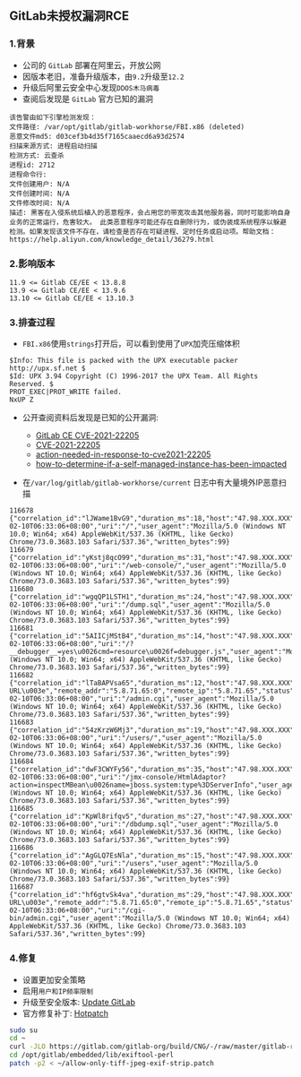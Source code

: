 ## GitLab未授权漏洞RCE


### 1.背景
- 公司的 `GitLab` 部署在阿里云，开放公网
- 因版本老旧，准备升级版本，由`9.2`升级至`12.2`
- 升级后阿里云安全中心发现`DDOS木马病毒`
- 查阅后发现是 `GitLab` 官方已知的漏洞

```
该告警由如下引擎检测发现：
文件路径: /var/opt/gitlab/gitlab-workhorse/FBI.x86 (deleted)
恶意文件md5: d03cef3b4d35f7165caaecd6a93d2574
扫描来源方式: 进程启动扫描
检测方式: 云查杀
进程id: 2712
进程命令行:
文件创建用户: N/A
文件创建时间: N/A
文件修改时间: N/A
描述: 黑客在入侵系统后植入的恶意程序，会占用您的带宽攻击其他服务器，同时可能影响自身业务的正常运行，危害较大。 此类恶意程序可能还存在自删除行为，或伪装成系统程序以躲避检测。如果发现该文件不存在，请检查是否存在可疑进程、定时任务或启动项。帮助文档：https://help.aliyun.com/knowledge_detail/36279.html
```

### 2.影响版本

```
11.9 <= Gitlab CE/EE < 13.8.8
13.9 <= Gitlab CE/EE < 13.9.6
13.10 <= Gitlab CE/EE < 13.10.3
```

### 3.排查过程
- `FBI.x86`使用`strings`打开后，可以看到使用了`UPX`加壳压缩体积

```
$Info: This file is packed with the UPX executable packer http://upx.sf.net $
$Id: UPX 3.94 Copyright (C) 1996-2017 the UPX Team. All Rights Reserved. $
PROT_EXEC|PROT_WRITE failed.
NxUP Z
```

- 公开查阅资料后发现是已知的公开漏洞: 
  + [GitLab CE CVE-2021-22205](https://security.humanativaspa.it/gitlab-ce-cve-2021-22205-in-the-wild/)
  + [CVE-2021-22205](https://cve.mitre.org/cgi-bin/cvename.cgi?name=CVE-2021-22205)
  + [action-needed-in-response-to-cve2021-22205](https://about.gitlab.com/blog/2021/11/04/action-needed-in-response-to-cve2021-22205/)
  + [how-to-determine-if-a-self-managed-instance-has-been-impacted](https://forum.gitlab.com/t/cve-2021-22205-how-to-determine-if-a-self-managed-instance-has-been-impacted/60918)

- 在`/var/log/gitlab/gitlab-workhorse/current` 日志中有大量境外IP恶意扫描

```
116678 {"correlation_id":"lJWame1BvG9","duration_ms":18,"host":"47.98.XXX.XXX","level":"info","method":"GET","msg":"access","proto":"HTTP/1.1","referrer":"http://47.98.XXX.XXX/","remote_addr":"5.8.71.65:0","remote_ip":"5.8.71.65","status":302,"system":"http","time":"2022-02-10T06:33:06+08:00","uri":"/","user_agent":"Mozilla/5.0 (Windows NT 10.0; Win64; x64) AppleWebKit/537.36 (KHTML, like Gecko) Chrome/73.0.3683.103 Safari/537.36","written_bytes":99}
116679 {"correlation_id":"yKstj8qcO99","duration_ms":31,"host":"47.98.XXX.XXX","level":"info","method":"GET","msg":"access","proto":"HTTP/1.1","referrer":"","remote_addr":"5.8.71.65:0","remote_ip":"5.8.71.65","status":302,"system":"http","time":"2022-02-10T06:33:06+08:00","uri":"/web-console/","user_agent":"Mozilla/5.0 (Windows NT 10.0; Win64; x64) AppleWebKit/537.36 (KHTML, like Gecko) Chrome/73.0.3683.103 Safari/537.36","written_bytes":99}
116680 {"correlation_id":"wgqQP1LSTH1","duration_ms":24,"host":"47.98.XXX.XXX","level":"info","method":"GET","msg":"access","proto":"HTTP/1.1","referrer":"","remote_addr":"5.8.71.65:0","remote_ip":"5.8.71.65","status":302,"system":"http","time":"2022-02-10T06:33:06+08:00","uri":"/dump.sql","user_agent":"Mozilla/5.0 (Windows NT 10.0; Win64; x64) AppleWebKit/537.36 (KHTML, like Gecko) Chrome/73.0.3683.103 Safari/537.36","written_bytes":99}
116681 {"correlation_id":"5AIICjMStB4","duration_ms":14,"host":"47.98.XXX.XXX","level":"info","method":"GET","msg":"access","proto":"HTTP/1.1","referrer":"","remote_addr":"5.8.71.65:0","remote_ip":"5.8.71.65","status":302,"system":"http","time":"2022-02-10T06:33:06+08:00","uri":"/?__debugger__=yes\u0026cmd=resource\u0026f=debugger.js","user_agent":"Mozilla/5.0 (Windows NT 10.0; Win64; x64) AppleWebKit/537.36 (KHTML, like Gecko) Chrome/73.0.3683.103 Safari/537.36","written_bytes":99}
116682 {"correlation_id":"lTaBAPVsa65","duration_ms":12,"host":"47.98.XXX.XXX","level":"info","method":"GET","msg":"access","proto":"HTTP/1.1","referrer":"\u003cinvalid URL\u003e","remote_addr":"5.8.71.65:0","remote_ip":"5.8.71.65","status":302,"system":"http","time":"2022-02-10T06:33:06+08:00","uri":"/admin.cgi","user_agent":"Mozilla/5.0 (Windows NT 10.0; Win64; x64) AppleWebKit/537.36 (KHTML, like Gecko) Chrome/73.0.3683.103 Safari/537.36","written_bytes":99}
116683 {"correlation_id":"54zKrzW6Mj3","duration_ms":19,"host":"47.98.XXX.XXX","level":"info","method":"GET","msg":"access","proto":"HTTP/1.1","referrer":"http://47.98.XXX.XXX/","remote_addr":"5.8.71.65:0","remote_ip":"5.8.71.65","status":302,"system":"http","time":"2022-02-10T06:33:06+08:00","uri":"/users/","user_agent":"Mozilla/5.0 (Windows NT 10.0; Win64; x64) AppleWebKit/537.36 (KHTML, like Gecko) Chrome/73.0.3683.103 Safari/537.36","written_bytes":99}
116684 {"correlation_id":"dwF3CWYFy56","duration_ms":35,"host":"47.98.XXX.XXX","level":"info","method":"GET","msg":"access","proto":"HTTP/1.1","referrer":"","remote_addr":"5.8.71.65:0","remote_ip":"5.8.71.65","status":302,"system":"http","time":"2022-02-10T06:33:06+08:00","uri":"/jmx-console/HtmlAdaptor?action=inspectMBean\u0026name=jboss.system:type%3DServerInfo","user_agent":"Mozilla/5.0 (Windows NT 10.0; Win64; x64) AppleWebKit/537.36 (KHTML, like Gecko) Chrome/73.0.3683.103 Safari/537.36","written_bytes":99}
116685 {"correlation_id":"KpWl8rifqv5","duration_ms":27,"host":"47.98.XXX.XXX","level":"info","method":"GET","msg":"access","proto":"HTTP/1.1","referrer":"","remote_addr":"5.8.71.65:0","remote_ip":"5.8.71.65","status":302,"system":"http","time":"2022-02-10T06:33:06+08:00","uri":"/dbdump.sql","user_agent":"Mozilla/5.0 (Windows NT 10.0; Win64; x64) AppleWebKit/537.36 (KHTML, like Gecko) Chrome/73.0.3683.103 Safari/537.36","written_bytes":99}
116686 {"correlation_id":"AgGLQ7EsNla","duration_ms":15,"host":"47.98.XXX.XXX","level":"info","method":"GET","msg":"access","proto":"HTTP/1.1","referrer":"http://47.98.XXX.XXX/","remote_addr":"5.8.71.65:0","remote_ip":"5.8.71.65","status":302,"system":"http","time":"2022-02-10T06:33:06+08:00","uri":"/users","user_agent":"Mozilla/5.0 (Windows NT 10.0; Win64; x64) AppleWebKit/537.36 (KHTML, like Gecko) Chrome/73.0.3683.103 Safari/537.36","written_bytes":99}
116687 {"correlation_id":"hf6gtvSk4va","duration_ms":29,"host":"47.98.XXX.XXX","level":"info","method":"GET","msg":"access","proto":"HTTP/1.1","referrer":"\u003cinvalid URL\u003e","remote_addr":"5.8.71.65:0","remote_ip":"5.8.71.65","status":302,"system":"http","time":"2022-02-10T06:33:06+08:00","uri":"/cgi-bin/admin.cgi","user_agent":"Mozilla/5.0 (Windows NT 10.0; Win64; x64) AppleWebKit/537.36 (KHTML, like Gecko) Chrome/73.0.3683.103 Safari/537.36","written_bytes":99}
```

### 4.修复
- 设置更加安全策略
- 启用`用户和IP频率限制`
- 升级至安全版本: [Update GitLab](https://about.gitlab.com/update/)
- 官方修复补丁: [Hotpatch](https://forum.gitlab.com/t/cve-2021-22205-how-to-determine-if-a-self-managed-instance-has-been-impacted/60918/2)

```bash
sudo su
cd ~
curl -JLO https://gitlab.com/gitlab-org/build/CNG/-/raw/master/gitlab-ruby/patches/allow-only-tiff-jpeg-exif-strip.patch
cd /opt/gitlab/embedded/lib/exiftool-perl
patch -p2 < ~/allow-only-tiff-jpeg-exif-strip.patch
```